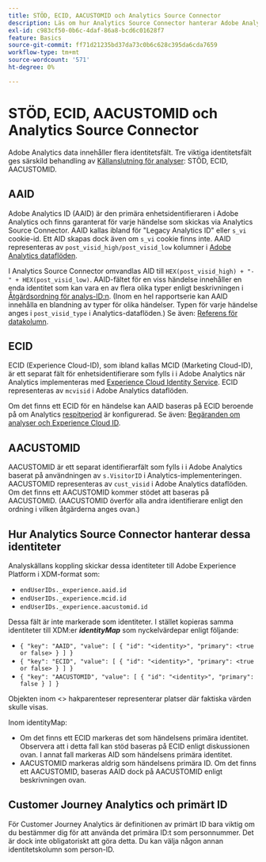 ```yaml
---
title: STÖD, ECID, AACUSTOMID och Analytics Source Connector
description: Läs om hur Analytics Source Connector hanterar Adobe Analytics identitetsfält.
exl-id: c983cf50-0b6c-4daf-86a8-bcd6c01628f7
feature: Basics
source-git-commit: ff71d21235bd37da73c0b6c628c395da6cda7659
workflow-type: tm+mt
source-wordcount: '571'
ht-degree: 0%

---
```


# STÖD, ECID, AACUSTOMID och Analytics Source Connector

Adobe Analytics data innehåller flera identitetsfält. Tre viktiga identitetsfält ges särskild behandling av [Källanslutning för analyser](https://experienceleague.adobe.com/docs/experience-platform/sources/ui-tutorials/create/adobe-applications/analytics.html?lang=en): STÖD, ECID, AACUSTOMID.

## AAID

Adobe Analytics ID (AAID) är den primära enhetsidentifieraren i Adobe Analytics och finns garanterat för varje händelse som skickas via Analytics Source Connector. AAID kallas ibland för &quot;Legacy Analytics ID&quot; eller `s_vi` cookie-id. Ett AID skapas dock även om `s_vi` cookie finns inte. AAID representeras av `post_visid_high/post_visid_low` kolumner i [Adobe Analytics dataflöden](https://experienceleague.adobe.com/docs/analytics/export/analytics-data-feed/data-feed-contents/datafeeds-reference.html?lang=en#columns%2C-descriptions%2C-and-data-types).

I Analytics Source Connector omvandlas AID till `HEX(post_visid_high) + "-" + HEX(post_visid_low)`. AAID-fältet för en viss händelse innehåller en enda identitet som kan vara en av flera olika typer enligt beskrivningen i [Åtgärdsordning för analys-ID:n](https://experienceleague.adobe.com/docs/id-service/using/reference/analytics-reference/analytics-order-of-operations.html?lang=en%5B%5D). (Inom en hel rapportserie kan AAID innehålla en blandning av typer för olika händelser. Typen för varje händelse anges i `post_visid_type` i Analytics-dataflöden.) Se även: [Referens för datakolumn](https://experienceleague.adobe.com/docs/analytics/export/analytics-data-feed/data-feed-contents/datafeeds-reference.html?lang=en).

## ECID

ECID (Experience Cloud-ID), som ibland kallas MCID (Marketing Cloud-ID), är ett separat fält för enhetsidentifierare som fylls i i Adobe Analytics när Analytics implementeras med [Experience Cloud Identity Service](https://experienceleague.adobe.com/docs/id-service/using/implementation/setup-analytics.html?lang=en). ECID representeras av `mcvisid` i Adobe Analytics dataflöden.

Om det finns ett ECID för en händelse kan AAID baseras på ECID beroende på om Analytics [respitperiod](https://experienceleague.adobe.com/docs/id-service/using/reference/analytics-reference/grace-period.html?lang=en) är konfigurerad. Se även: [Begäranden om analyser och Experience Cloud ID](https://experienceleague.adobe.com/docs/id-service/using/reference/analytics-reference/legacy-analytics.html?lang=en).

## AACUSTOMID

AACUSTOMID är ett separat identifierarfält som fylls i i Adobe Analytics baserat på användningen av `s.VisitorID` i Analytics-implementeringen. AACUSTOMID representeras av `cust_visid` i Adobe Analytics dataflöden. Om det finns ett AACUSTOMID kommer stödet att baseras på AACUSTOMID. (AACUSTOMID överför alla andra identifierare enligt den ordning i vilken åtgärderna anges ovan.)

## Hur Analytics Source Connector hanterar dessa identiteter

Analyskällans koppling skickar dessa identiteter till Adobe Experience Platform i XDM-format som:

* `endUserIDs._experience.aaid.id`
* `endUserIDs._experience.mcid.id`
* `endUserIDs._experience.aacustomid.id`

Dessa fält är inte markerade som identiteter. I stället kopieras samma identiteter till XDM:er **_identityMap_** som nyckelvärdepar enligt följande:

* `{ "key": "AAID", "value": [ { "id": "<identity>", "primary": <true or false> } ] }`
* `{ "key": "ECID", "value": [ { "id": "<identity>", "primary": <true or false> } ] }`
* `{ "key": "AACUSTOMID", "value": [ { "id": "<identity>", "primary": false } ] }`

Objekten inom &lt;> hakparenteser representerar platser där faktiska värden skulle visas.

Inom identityMap:

* Om det finns ett ECID markeras det som händelsens primära identitet. Observera att i detta fall kan stöd baseras på ECID enligt diskussionen ovan.
I annat fall markeras AID som händelsens primära identitet.
* AACUSTOMID markeras aldrig som händelsens primära ID. Om det finns ett AACUSTOMID, baseras AAID dock på AACUSTOMID enligt beskrivningen ovan.

## Customer Journey Analytics och primärt ID

För Customer Journey Analytics är definitionen av primärt ID bara viktig om du bestämmer dig för att använda det primära ID:t som personnummer. Det är dock inte obligatoriskt att göra detta. Du kan välja någon annan identitetskolumn som person-ID.
